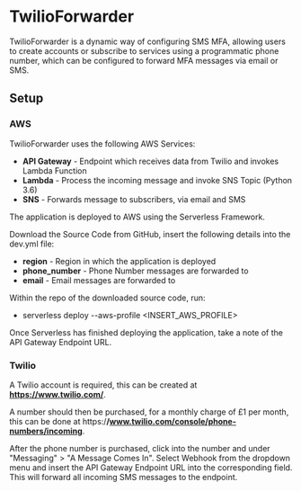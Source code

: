# TwilioForwarder

TwilioForwarder is a dynamic way of configuring SMS MFA, allowing users to create accounts or subscribe to services using a programmatic phone number, which can be configured to forward MFA messages via email or SMS.

## Setup 

### AWS

TwilioForwarder uses the following AWS Services: 
* **API Gateway** - Endpoint which receives data from Twilio and invokes Lambda Function
* **Lambda** - Process the incoming message and invoke SNS Topic (Python 3.6)
* **SNS** - Forwards message to subscribers, via email and SMS

The application is deployed to AWS using the Serverless Framework.

Download the Source Code from GitHub, insert the following details into the dev.yml file: 
* **region** - Region in which the application is deployed
* **phone_number** - Phone Number messages are forwarded to
* **email** - Email messages are forwarded to

Within the repo of the downloaded source code, run:
* serverless deploy --aws-profile <INSERT_AWS_PROFILE>

Once Serverless has finished deploying the application, take a note of the API Gateway Endpoint URL.

### Twilio

A Twilio account is required, this can be created at **https://www.twilio.com/**. 

A number should then be purchased, for a monthly charge of £1 per month, this can be done at https:/**/www.twilio.com/console/phone-numbers/incoming**. 

After the phone number is purchased, click into the number and under "Messaging" > "A Message Comes In". Select Webhook from the dropdown menu and insert the API Gateway Endpoint URL into the corresponding field. This will forward all incoming SMS messages to the endpoint.